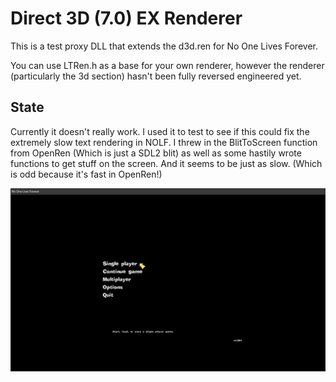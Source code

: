 # Direct 3D (7.0) EX Renderer

This is a test proxy DLL that extends the d3d.ren for No One Lives Forever.

You can use LTRen.h as a base for your own renderer, however the renderer (particularly the 3d section) hasn't been fully reversed engineered yet.

## State

Currently it doesn't really work. I used it to test to see if this could fix the extremely slow text rendering in NOLF. I threw in the BlitToScreen function from OpenRen (Which is just a SDL2 blit) as well as some hastily wrote functions to get stuff on the screen. And it seems to be just as slow. (Which is odd because it's fast in OpenRen!)

![](Github/screenshot.jpg)